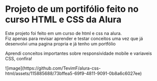<h1>Projeto de um portifólio feito no curso HTML e CSS da Alura</h1>
<p> Este projeto foi feito em um curso de html e css na alura.<br> Fiz apenas para revisar aprender e testar conceitos uma vez que já desenvolvi uma pagina propria e já tenho um portfólio </p>
<p> Aprendi conceitos importantes sobre responsividade mobile e variaveis CSS, confira!</p>
![image](https://github.com/TevimF/alura-css-html/assets/115885688/73bffea5-69f9-4811-9091-0b8a6c6027ee)

